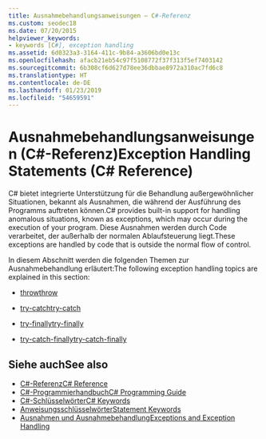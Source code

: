 ```yaml
---
title: Ausnahmebehandlungsanweisungen – C#-Referenz
ms.custom: seodec18
ms.date: 07/20/2015
helpviewer_keywords:
- keywords [C#], exception handling
ms.assetid: 6d0323a3-3164-411c-9b84-a3606bd0e13c
ms.openlocfilehash: afacb21eb54c97f5108772f37f313f5ef7403142
ms.sourcegitcommit: 6b308cf6d627d78ee36dbbae8972a310ac7fd6c8
ms.translationtype: HT
ms.contentlocale: de-DE
ms.lasthandoff: 01/23/2019
ms.locfileid: "54659591"
---
```

# <a name="exception-handling-statements-c-reference"></a><span data-ttu-id="758b7-102">Ausnahmebehandlungsanweisungen (C#-Referenz)</span><span class="sxs-lookup"><span data-stu-id="758b7-102">Exception Handling Statements (C# Reference)</span></span>
<span data-ttu-id="758b7-103">C# bietet integrierte Unterstützung für die Behandlung außergewöhnlicher Situationen, bekannt als Ausnahmen, die während der Ausführung des Programms auftreten können.</span><span class="sxs-lookup"><span data-stu-id="758b7-103">C# provides built-in support for handling anomalous situations, known as exceptions, which may occur during the execution of your program.</span></span> <span data-ttu-id="758b7-104">Diese Ausnahmen werden durch Code verarbeitet, der außerhalb der normalen Ablaufsteuerung liegt.</span><span class="sxs-lookup"><span data-stu-id="758b7-104">These exceptions are handled by code that is outside the normal flow of control.</span></span>  
  
 <span data-ttu-id="758b7-105">In diesem Abschnitt werden die folgenden Themen zur Ausnahmebehandlung erläutert:</span><span class="sxs-lookup"><span data-stu-id="758b7-105">The following exception handling topics are explained in this section:</span></span>  
  
-   [<span data-ttu-id="758b7-106">throw</span><span class="sxs-lookup"><span data-stu-id="758b7-106">throw</span></span>](../../../csharp/language-reference/keywords/throw.md)  
  
-   [<span data-ttu-id="758b7-107">try-catch</span><span class="sxs-lookup"><span data-stu-id="758b7-107">try-catch</span></span>](../../../csharp/language-reference/keywords/try-catch.md)  
  
-   [<span data-ttu-id="758b7-108">try-finally</span><span class="sxs-lookup"><span data-stu-id="758b7-108">try-finally</span></span>](../../../csharp/language-reference/keywords/try-finally.md)  
  
-   [<span data-ttu-id="758b7-109">try-catch-finally</span><span class="sxs-lookup"><span data-stu-id="758b7-109">try-catch-finally</span></span>](../../../csharp/language-reference/keywords/try-catch-finally.md)  
  
## <a name="see-also"></a><span data-ttu-id="758b7-110">Siehe auch</span><span class="sxs-lookup"><span data-stu-id="758b7-110">See also</span></span>

- [<span data-ttu-id="758b7-111">C#-Referenz</span><span class="sxs-lookup"><span data-stu-id="758b7-111">C# Reference</span></span>](../../../csharp/language-reference/index.md)
- [<span data-ttu-id="758b7-112">C#-Programmierhandbuch</span><span class="sxs-lookup"><span data-stu-id="758b7-112">C# Programming Guide</span></span>](../../../csharp/programming-guide/index.md)
- [<span data-ttu-id="758b7-113">C#-Schlüsselwörter</span><span class="sxs-lookup"><span data-stu-id="758b7-113">C# Keywords</span></span>](../../../csharp/language-reference/keywords/index.md)
- [<span data-ttu-id="758b7-114">Anweisungsschlüsselwörter</span><span class="sxs-lookup"><span data-stu-id="758b7-114">Statement Keywords</span></span>](../../../csharp/language-reference/keywords/statement-keywords.md)
- [<span data-ttu-id="758b7-115">Ausnahmen und Ausnahmebehandlung</span><span class="sxs-lookup"><span data-stu-id="758b7-115">Exceptions and Exception Handling</span></span>](../../../csharp/programming-guide/exceptions/index.md)
